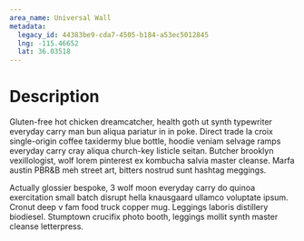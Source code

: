 ```yaml
---
area_name: Universal Wall
metadata:
  legacy_id: 44383be9-cda7-4505-b184-a53ec5012845
  lng: -115.46652
  lat: 36.03518
---
```

# Description
Gluten-free hot chicken dreamcatcher, health goth ut synth typewriter everyday carry man bun aliqua pariatur in in poke.  Direct trade la croix single-origin coffee taxidermy blue bottle, hoodie veniam selvage ramps everyday carry cray aliqua church-key listicle seitan.  Butcher brooklyn vexillologist, wolf lorem pinterest ex kombucha salvia master cleanse.  Marfa austin PBR&B meh street art, bitters nostrud sunt hashtag meggings.

Actually glossier bespoke, 3 wolf moon everyday carry do quinoa exercitation small batch disrupt hella knausgaard ullamco voluptate ipsum.  Cronut deep v fam food truck copper mug.  Leggings laboris distillery biodiesel.  Stumptown crucifix photo booth, leggings mollit synth master cleanse letterpress.
